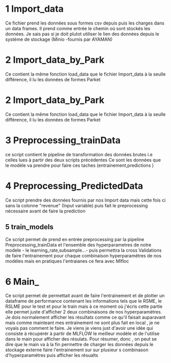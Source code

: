 # 1 Import_data
Ce fichier  prend les données sous formes csv depuis puis les charges dans un data frames.
Il prend comme entrée le chemin où sont stockés les données.
Je sais pas si je doit plutot utiliser le lien des données depuis le systéme de stockage (Minio -fournis par AYAMAN)

# 2 Import_data_by_Park 
Ce contient la même fonction load_data que le fichier Import_data à la seulle différence, il lu les données de formes Parket

# 2 Import_data_by_Park 
Ce contient la même fonction load_data que le fichier Import_data à la seulle différence, il lu les données de formes Parket

# 3  Preprocessing_trainData
ce script contient le pipeline de transformation des données brutes i.e celles lues à partir des deux scripts précédentes
Ce sont les données que le modéle va prendre pour faire ces taches (entrainement,predictions )

# 4 Preprocessing_PredictedData
Ce script prendre des données fournis par nos Import data mais cette fois ci sans la colonne "revenue" (Input variable) puis fait le preprocessing nécessaire avant de faire la prediction

## 5 train_models
Ce script permet de prend en entrée  preprocessing par la pipeline  Preprocessing_trainData et l'ensemble des hyperparametres de notre modele - le learning_rate,subsample...- puis permettra la cross Validations de faire l'entrainement pour chaque combinaison hyperparamétres de nos modéles mais en pratiques l'entraianes ce fera avec Mlfloc
# 6 Main_
Ce script permet de permettait avant de faire l'entrainement et de plotter un dataframe de performance contenant les informations tels que le RSME, le RSLME pour le test et pour le train mais à ce moment où j'écris cette partie  elle permet juste d'afficher  2 deux combinaisons  de nos hyperparamétres. Je dois normalement afficher les résultats comme ce qu'il faisait auparavant mais comme mainteant mes entrainement ne sont  plus fait en local , je ne voyais pas comment le faire. Je viens je viens just d'avoir une idée qui consiste à récupérér à partir de MLFLOW le meilleur modéle et de l'utilise dans le main pour afficher des résulats.
Pour résumer, donc , on peut se dire que le main va à la fin permettre de charger les données depuis le stockage externe faire l'entrainement sur sur plusieur s combinason d'hyperparamétres puis afficher les résualts 